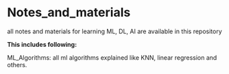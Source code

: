 # Notes_and_materials

all notes and materials for learning  ML, DL, AI are available in this repository

**This includes following:**

ML_Algorithms: all ml algorithms explained like KNN, linear regression and others.


